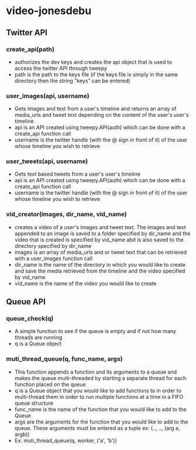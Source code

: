 # video-jonesdebu
## Twitter API
###  create_api(path)
  * authorizes the dev keys and creates the api object that is used to access the twitter API through tweepy
  * path is the path to the keys file (if the keys file is simply in the same directory then the string "keys" can be entered)

###  user_images(api, username)
  * Gets images and text from a user's timeline and returns an array of media_urls and tweet text depending on the content of the user's user's timeline
  * api is an API created using tweepy.API(auth) which can be done with a create_api function call
  * username is the twitter handle (with the @ sign in front of it) of the user whose timeline you wish to retrieve

### user_tweets(api, username)
  * Gets text based tweets from a user's user's timeline
  * api is an API created using tweepy.API(auth) which can be done with a create_api function call
  * username is the twitter handle (with the @ sign in front of it) of the user whose timeline you wish to retrieve

### vid_creator(images, dir_name, vid_name)
  * creates a video of a user's images and tweet text. The images and text appended to an image is saved to a folder specified by dir_name and the video that is created is specified by vid_name abd is also saved to the directory specified by dir_name
  * images is an array of media_urls and or tweet text that can be retrieved with a user_images function call
  * dir_name is the name of the directory in which you would like to create and save the media retrieved from the timeline and the video specified by vid_name
  * vid_name is the name of the video you would like to create

## Queue API
###  queue_check(q)
* A simple function to see if the queue is empty and if not how many threads are running
* q is a Queue object

###  muti_thread_queue(q, func_name, args)
* This function appends a function and its arguments to a queue and makes the queue multi-threaded by starting a separate thread for each function placed on the queue
* q is a Queue object that you would like to add functions to in order to multi-thread them in order to run multiple functions at a time in a FIFO queue structure
* func_name is the name of the function that you would like to add to the Queue
* args are the arguments for the function that you would like to add to the queue. These arguments must be entered as a tuple ex: (.., .., (arg a, argb))
* Ex: muti_thread_queue(q, worker, ('a', 'b'))

